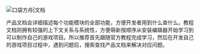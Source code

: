 ![口袋方舟|文档](https://cdn.233xyx.com/athena/online/edd2b706e0d94c53830eaa211b27493e_10938636.webp)

产品文档会详细描述每个功能模块的全部功能，方便开发者用到什么查什么。教程文档则拥有较强的上下文关系与系统性，方便萌新按顺序从安装编辑器开始学习到可以制作自己的游戏项目。所以推荐首先跟随官方教程完成学习，然后在开发自己的游戏项目过程中，遇到问题后，搜索查找产品文档来解决对应问题。
